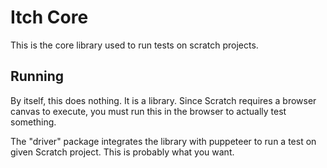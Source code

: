 # Itch Core

This is the core library used to run tests on scratch projects.

## Running

By itself, this does nothing. It is a library. Since Scratch requires a browser canvas to execute, you must run this in the browser to actually test something.

The "driver" package integrates the library with puppeteer to run a test on given Scratch project. This is probably what you want.
